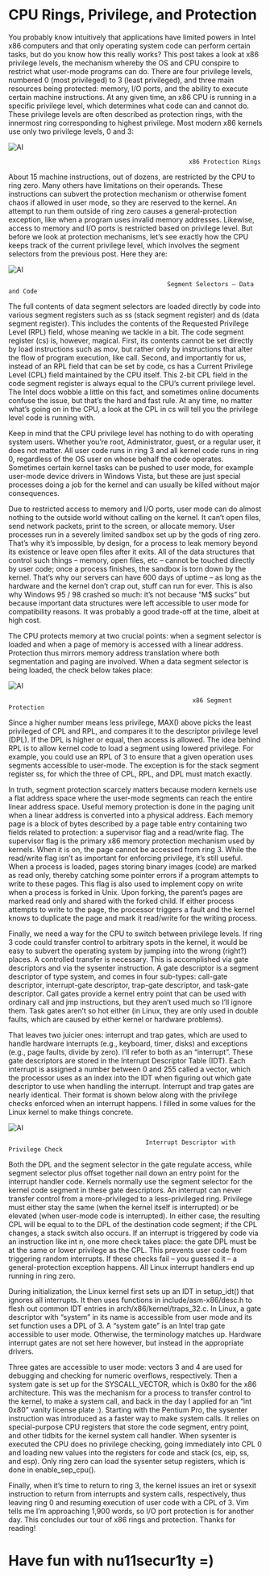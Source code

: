 # CPU Rings, Privilege, and Protection

You probably know intuitively that applications have limited powers in Intel x86 computers and that only operating system code can perform certain tasks, but do you know how this really works? This post takes a look at x86 privilege levels, the mechanism whereby the OS and CPU conspire to restrict what user-mode programs can do. There are four privilege levels, numbered 0 (most privileged) to 3 (least privileged), and three main resources being protected: memory, I/O ports, and the ability to execute certain machine instructions. At any given time, an x86 CPU is running in a specific privilege level, which determines what code can and cannot do. These privilege levels are often described as protection rings, with the innermost ring corresponding to highest privilege. Most modern x86 kernels use only two privilege levels, 0 and 3:


![AI](https://github.com/nu11secur1ty/CPU_Rings_Privilege_and_Protection/blob/master/photo/x86rings.png)

                                                      x86 Protection Rings

About 15 machine instructions, out of dozens, are restricted by the CPU to ring zero. Many others have limitations on their operands. These instructions can subvert the protection mechanism or otherwise foment chaos if allowed in user mode, so they are reserved to the kernel. An attempt to run them outside of ring zero causes a general-protection exception, like when a program uses invalid memory addresses. Likewise, access to memory and I/O ports is restricted based on privilege level. But before we look at protection mechanisms, let’s see exactly how the CPU keeps track of the current privilege level, which involves the segment selectors from the previous post. Here they are: 

![AI](https://github.com/nu11secur1ty/CPU_Rings_Privilege_and_Protection/blob/master/photo/segmentSelectorDataAndCode.png)

                                                Segment Selectors – Data and Code

The full contents of data segment selectors are loaded directly by code into various segment registers such as ss (stack segment register) and ds (data segment register). This includes the contents of the Requested Privilege Level (RPL) field, whose meaning we tackle in a bit. The code segment register (cs) is, however, magical. First, its contents cannot be set directly by load instructions such as mov, but rather only by instructions that alter the flow of program execution, like call. Second, and importantly for us, instead of an RPL field that can be set by code, cs has a Current Privilege Level (CPL) field maintained by the CPU itself. This 2-bit CPL field in the code segment register is always equal to the CPU’s current privilege level. The Intel docs wobble a little on this fact, and sometimes online documents confuse the issue, but that’s the hard and fast rule. At any time, no matter what’s going on in the CPU, a look at the CPL in cs will tell you the privilege level code is running with.

Keep in mind that the CPU privilege level has nothing to do with operating system users. Whether you’re root, Administrator, guest, or a regular user, it does not matter. All user code runs in ring 3 and all kernel code runs in ring 0, regardless of the OS user on whose behalf the code operates. Sometimes certain kernel tasks can be pushed to user mode, for example user-mode device drivers in Windows Vista, but these are just special processes doing a job for the kernel and can usually be killed without major consequences.

Due to restricted access to memory and I/O ports, user mode can do almost nothing to the outside world without calling on the kernel. It can’t open files, send network packets, print to the screen, or allocate memory. User processes run in a severely limited sandbox set up by the gods of ring zero. That’s why it’s impossible, by design, for a process to leak memory beyond its existence or leave open files after it exits. All of the data structures that control such things – memory, open files, etc – cannot be touched directly by user code; once a process finishes, the sandbox is torn down by the kernel. That’s why our servers can have 600 days of uptime – as long as the hardware and the kernel don’t crap out, stuff can run for ever. This is also why Windows 95 / 98 crashed so much: it’s not because “M$ sucks” but because important data structures were left accessible to user mode for compatibility reasons. It was probably a good trade-off at the time, albeit at high cost.

The CPU protects memory at two crucial points: when a segment selector is loaded and when a page of memory is accessed with a linear address. Protection thus mirrors memory address translation where both segmentation and paging are involved. When a data segment selector is being loaded, the check below takes place: 


![AI](https://github.com/nu11secur1ty/CPU_Rings_Privilege_and_Protection/blob/master/photo/segmentProtection.png)



                                                       x86 Segment Protection

Since a higher number means less privilege, MAX() above picks the least privileged of CPL and RPL, and compares it to the descriptor privilege level (DPL). If the DPL is higher or equal, then access is allowed. The idea behind RPL is to allow kernel code to load a segment using lowered privilege. For example, you could use an RPL of 3 to ensure that a given operation uses segments accessible to user-mode. The exception is for the stack segment register ss, for which the three of CPL, RPL, and DPL must match exactly.

In truth, segment protection scarcely matters because modern kernels use a flat address space where the user-mode segments can reach the entire linear address space. Useful memory protection is done in the paging unit when a linear address is converted into a physical address. Each memory page is a block of bytes described by a page table entry containing two fields related to protection: a supervisor flag and a read/write flag. The supervisor flag is the primary x86 memory protection mechanism used by kernels. When it is on, the page cannot be accessed from ring 3. While the read/write flag isn’t as important for enforcing privilege, it’s still useful. When a process is loaded, pages storing binary images (code) are marked as read only, thereby catching some pointer errors if a program attempts to write to these pages. This flag is also used to implement copy on write when a process is forked in Unix. Upon forking, the parent’s pages are marked read only and shared with the forked child. If either process attempts to write to the page, the processor triggers a fault and the kernel knows to duplicate the page and mark it read/write for the writing process.

Finally, we need a way for the CPU to switch between privilege levels. If ring 3 code could transfer control to arbitrary spots in the kernel, it would be easy to subvert the operating system by jumping into the wrong (right?) places. A controlled transfer is necessary. This is accomplished via gate descriptors and via the sysenter instruction. A gate descriptor is a segment descriptor of type system, and comes in four sub-types: call-gate descriptor, interrupt-gate descriptor, trap-gate descriptor, and task-gate descriptor. Call gates provide a kernel entry point that can be used with ordinary call and jmp instructions, but they aren’t used much so I’ll ignore them. Task gates aren’t so hot either (in Linux, they are only used in double faults, which are caused by either kernel or hardware problems).

That leaves two juicier ones: interrupt and trap gates, which are used to handle hardware interrupts (e.g., keyboard, timer, disks) and exceptions (e.g., page faults, divide by zero). I’ll refer to both as an “interrupt”. These gate descriptors are stored in the Interrupt Descriptor Table (IDT). Each interrupt is assigned a number between 0 and 255 called a vector, which the processor uses as an index into the IDT when figuring out which gate descriptor to use when handling the interrupt. Interrupt and trap gates are nearly identical. Their format is shown below along with the privilege checks enforced when an interrupt happens. I filled in some values for the Linux kernel to make things concrete. 



![AI](https://github.com/nu11secur1ty/CPU_Rings_Privilege_and_Protection/blob/master/photo/interruptDescriptorWithPrivilegeCheck.png)


                                          Interrupt Descriptor with Privilege Check

Both the DPL and the segment selector in the gate regulate access, while segment selector plus offset together nail down an entry point for the interrupt handler code. Kernels normally use the segment selector for the kernel code segment in these gate descriptors. An interrupt can never transfer control from a more-privileged to a less-privileged ring. Privilege must either stay the same (when the kernel itself is interrupted) or be elevated (when user-mode code is interrupted). In either case, the resulting CPL will be equal to to the DPL of the destination code segment; if the CPL changes, a stack switch also occurs. If an interrupt is triggered by code via an instruction like int n, one more check takes place: the gate DPL must be at the same or lower privilege as the CPL. This prevents user code from triggering random interrupts. If these checks fail – you guessed it – a general-protection exception happens. All Linux interrupt handlers end up running in ring zero.

During initialization, the Linux kernel first sets up an IDT in setup_idt() that ignores all interrupts. It then uses functions in include/asm-x86/desc.h to flesh out common IDT entries in arch/x86/kernel/traps_32.c. In Linux, a gate descriptor with “system” in its name is accessible from user mode and its set function uses a DPL of 3. A “system gate” is an Intel trap gate accessible to user mode. Otherwise, the terminology matches up. Hardware interrupt gates are not set here however, but instead in the appropriate drivers.

Three gates are accessible to user mode: vectors 3 and 4 are used for debugging and checking for numeric overflows, respectively. Then a system gate is set up for the SYSCALL_VECTOR, which is 0x80 for the x86 architecture. This was the mechanism for a process to transfer control to the kernel, to make a system call, and back in the day I applied for an “int 0x80” vanity license plate :). Starting with the Pentium Pro, the sysenter instruction was introduced as a faster way to make system calls. It relies on special-purpose CPU registers that store the code segment, entry point, and other tidbits for the kernel system call handler. When sysenter is executed the CPU does no privilege checking, going immediately into CPL 0 and loading new values into the registers for code and stack (cs, eip, ss, and esp). Only ring zero can load the sysenter setup registers, which is done in enable_sep_cpu().

Finally, when it’s time to return to ring 3, the kernel issues an iret or sysexit instruction to return from interrupts and system calls, respectively, thus leaving ring 0 and resuming execution of user code with a CPL of 3. Vim tells me I’m approaching 1,900 words, so I/O port protection is for another day. This concludes our tour of x86 rings and protection. Thanks for reading!



# Have fun with nu11secur1ty =)

